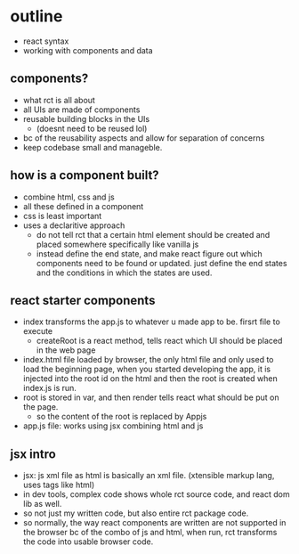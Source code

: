 # outline
- react syntax
- working with components and data

## components?
- what rct is all about
- all UIs are made of components
- reusable building blocks in the UIs
    - (doesnt need to be reused lol)
- bc of the reusability aspects and allow for separation of concerns
- keep codebase small and manageble.

## how is a component built?
- combine html, css and js
- all these defined in a component
- css is least important
- uses a declaritive approach
    - do not tell rct that a certain html element should be created and placed somewhere specifically like vanilla js
    - instead define the end state, and make react figure out which components need to be found or updated. just define the end states and the conditions in which the states are used.

## react starter components
- index transforms the app.js to whatever u made app to be. firsrt file to execute
    - createRoot is a react method, tells react which UI should be placed in the web page
- index.html file loaded by browser, the only html file and only used to load the beginning page, when you started developing the app, it is injected into the root id on the html and then the root is created when index.js is run.
- root is stored in var, and then render tells react what should be put on the page. 
    - so the content of the root is replaced by Appjs
- app.js file: works using jsx combining html and js

## jsx intro
- jsx: js xml file as html is basically an xml file. (xtensible markup lang, uses tags like html)
- in dev tools, complex code shows whole rct source code, and react dom lib as well.
- so not just my written code, but also entire rct package code.
- so normally, the way react components are written are not supported in the browser bc of the combo of js and html, when run, rct transforms the code into usable browser code.



